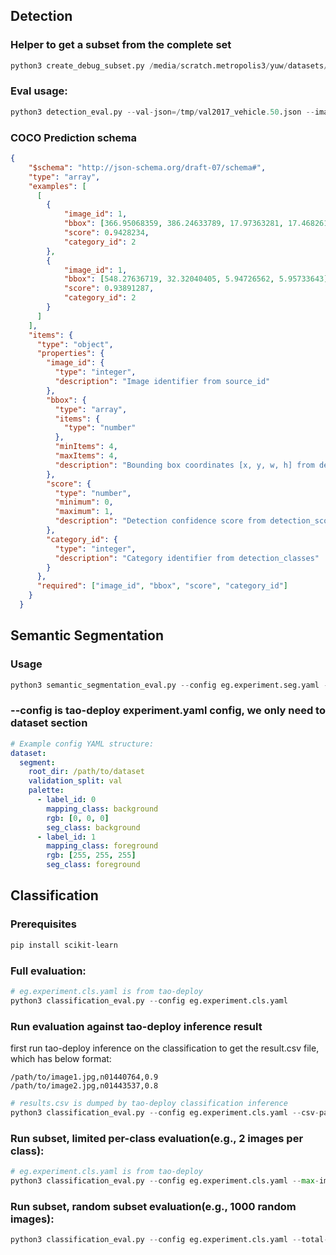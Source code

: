 ## Detection

### Helper to get a subset from the complete set
```python
python3 create_debug_subset.py /media/scratch.metropolis3/yuw/datasets/coco/annotations/instances_val2017.json /tmp/val2017_vehicle.50.json --supercategory vehicle --num_images 50
```

### Eval usage:
```python
python3 detection_eval.py --val-json=/tmp/val2017_vehicle.50.json --image-dir=/media/scratch.metropolis3/yuw/datasets/coco/val2017 --output=/tmp/tao/pred_val2017_vehicle.50.json --host 10.111.53.46 --dump-vis-path=/tmp/tao/vis_val2017_vehicle.50
```

### COCO Prediction schema
```json
{
    "$schema": "http://json-schema.org/draft-07/schema#",
    "type": "array",
    "examples": [
      [
        {
            "image_id": 1,
            "bbox": [366.95068359, 386.24633789, 17.97363281, 17.46826172],
            "score": 0.9428234,
            "category_id": 2
        },
        {
            "image_id": 1,
            "bbox": [548.27636719, 32.32040405, 5.94726562, 5.95733643],
            "score": 0.93891287,
            "category_id": 2
        }
      ]
    ],
    "items": {
      "type": "object",
      "properties": {
        "image_id": {
          "type": "integer",
          "description": "Image identifier from source_id"
        },
        "bbox": {
          "type": "array",
          "items": {
            "type": "number"
          },
          "minItems": 4,
          "maxItems": 4,
          "description": "Bounding box coordinates [x, y, w, h] from detection_boxes"
        },
        "score": {
          "type": "number",
          "minimum": 0,
          "maximum": 1,
          "description": "Detection confidence score from detection_scores"
        },
        "category_id": {
          "type": "integer",
          "description": "Category identifier from detection_classes"
        }
      },
      "required": ["image_id", "bbox", "score", "category_id"]
    }
  }
```

## Semantic Segmentation

### Usage
```python
python3 semantic_segmentation_eval.py --config eg.experiment.seg.yaml --host 127.0.0.1 --port 8800
```

### --config is tao-deploy experiment.yaml config, we only need to dataset section
```yaml
# Example config YAML structure:
dataset:
  segment:
    root_dir: /path/to/dataset
    validation_split: val
    palette:
      - label_id: 0
        mapping_class: background
        rgb: [0, 0, 0]
        seg_class: background
      - label_id: 1
        mapping_class: foreground
        rgb: [255, 255, 255]
        seg_class: foreground
```

## Classification

### Prerequisites
```bash
pip install scikit-learn
```

### Full evaluation:
```python
# eg.experiment.cls.yaml is from tao-deploy
python3 classification_eval.py --config eg.experiment.cls.yaml
```

### Run evaluation against tao-deploy inference result
first run tao-deploy inference on the classification to get the result.csv file, which has below format:
```csv
/path/to/image1.jpg,n01440764,0.9
/path/to/image2.jpg,n01443537,0.8
```

```python
# results.csv is dumped by tao-deploy classification inference
python3 classification_eval.py --config eg.experiment.cls.yaml --csv-path results.csv
```

### Run subset, limited per-class evaluation(e.g., 2 images per class):
```python
# eg.experiment.cls.yaml is from tao-deploy
python3 classification_eval.py --config eg.experiment.cls.yaml --max-images-per-class 2
```

### Run subset, random subset evaluation(e.g., 1000 random images):
```python
python3 classification_eval.py --config eg.experiment.cls.yaml --total-images 1000
```

